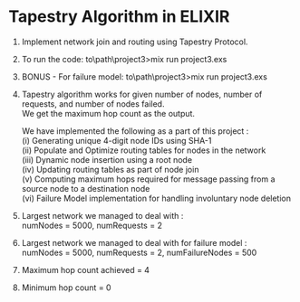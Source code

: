 # Tapestry Algorithm in ELIXIR

1. Implement network join and routing using Tapestry Protocol. <br />

2. To run the code: to\path\project3>mix run project3.exs <numNodes> <numRequests> <br />

3. BONUS - For failure model: to\path\project3>mix run project3.exs <numNodes> <numRequests> <numFailureNodes> <br />

4. Tapestry algorithm works for given number of nodes, number of requests, and number of nodes failed. <br />
   We get the maximum hop count as the output. <br />

   We have implemented the following as a part of this project : <br />
   (i) Generating unique 4-digit node IDs using SHA-1 <br />
   (ii) Populate and Optimize routing tables for nodes in the network <br />
   (iii) Dynamic node insertion using a root node <br />
   (iv) Updating routing tables as part of node join  <br />
   (v) Computing maximum hops required for message passing from a source node to a destination node  <br />
   (vi) Failure Model implementation for handling involuntary node deletion <br />
 
5. Largest network we managed to deal with : <br />
   numNodes = 5000, numRequests = 2 <br />

6. Largest network we managed to deal with for failure model : <br />
   numNodes = 5000, numRequests = 2, numFailureNodes = 500 <br />

7. Maximum hop count achieved = 4 <br />

8. Minimum hop count = 0 <br />








